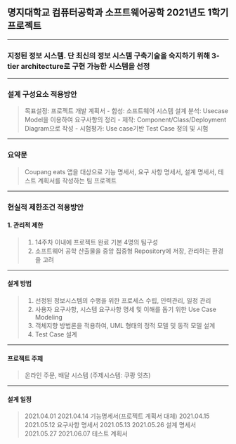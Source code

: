 ## 명지대학교 컴퓨터공학과 소프트웨어공학 2021년도 1학기 프로젝트

-----------------------------------------

### 지정된 정보 시스템. 단 최신의 정보 시스템 구축기술을 숙지하기 위해 3-tier architecture로 구현 가능한 시스템을 선정

-------------------------------------------

### 설계 구성요소 적용방안 
> 목표설정: 프로젝트 개발 계획서 - 합성: 소프트웨어 시스템 설계
> 분석: Usecase Model을 이용하여 요구사항의 정리 - 제작: Component/Class/Deployment Diagram으로 작성 - 시험평가: Use case기반 Test Case 정의 및 시험

-------------------------------------------

### 요약문
> Coupang eats 앱을 대상으로 기능 명세서, 요구 사항 명세서, 설계 명세서, 테스트 계획서를 작성하는 팀 프로젝트

-------------------------------------------

### 현실적 제한조건 적용방안 
#### 1. 관리적 제한
> 1) 14주차 이내에 프로젝트 완료 기본 4명의 팀구성
> 2) 소프트웨어 공학 산출물을 중앙 집중형 Repository에 저장, 관리하는 환경을 고려

-------------------------------------------

#### 설계 방법
> 1. 선정된 정보시스템의 수행을 위한 프로세스 수립, 인력관리, 일정 관리
> 2. 사용자 요구사항, 시스템 요구사항 명세 및 이해를 돕기 위한 Use Case Modeling
> 3. 객체지향 방법론을 적용하여, UML 형태의 정적 모델 및 동적 모델 설계
> 4. Test Case 설계

-------------------------------------------

#### 프로젝트 주제
> 온라인 주문, 배달 시스템 (주제시스템: 쿠팡 잇츠)
> 
-------------------------------------------

#### 설계 일정

> 2021.04.01 2021.04.14 기능명세서(프로젝트 계획서 대체)
> 2021.04.15 2021.05.12 요구사항 명세서
> 2021.05.13 2021.05.26 설계 명세서
> 2021.05.27 2021.06.07 테스트 계획서
